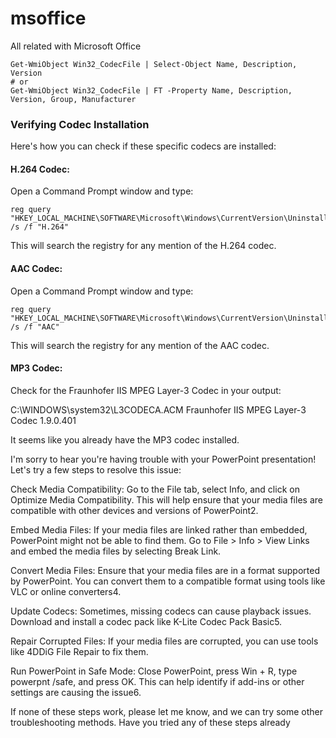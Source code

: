 # msoffice
All related with Microsoft Office


````
Get-WmiObject Win32_CodecFile | Select-Object Name, Description, Version
# or
Get-WmiObject Win32_CodecFile | FT -Property Name, Description, Version, Group, Manufacturer
````

### Verifying Codec Installation

Here's how you can check if these specific codecs are installed:

#### H.264 Codec:

Open a Command Prompt window and type:

````
reg query "HKEY_LOCAL_MACHINE\SOFTWARE\Microsoft\Windows\CurrentVersion\Uninstall" /s /f "H.264"
````
This will search the registry for any mention of the H.264 codec.


#### AAC Codec:

Open a Command Prompt window and type:

````
reg query "HKEY_LOCAL_MACHINE\SOFTWARE\Microsoft\Windows\CurrentVersion\Uninstall" /s /f "AAC"
````
This will search the registry for any mention of the AAC codec.

#### MP3 Codec:

Check for the Fraunhofer IIS MPEG Layer-3 Codec in your output:

C:\WINDOWS\system32\L3CODECA.ACM          Fraunhofer IIS MPEG Layer-3 Codec 1.9.0.401

It seems like you already have the MP3 codec installed.



I'm sorry to hear you're having trouble with your PowerPoint presentation! Let's try a few steps to resolve this issue:

Check Media Compatibility: Go to the File tab, select Info, and click on Optimize Media Compatibility. This will help ensure that your media files are compatible with other devices and versions of PowerPoint2.

Embed Media Files: If your media files are linked rather than embedded, PowerPoint might not be able to find them. Go to File > Info > View Links and embed the media files by selecting Break Link.

Convert Media Files: Ensure that your media files are in a format supported by PowerPoint. You can convert them to a compatible format using tools like VLC or online converters4.

Update Codecs: Sometimes, missing codecs can cause playback issues. Download and install a codec pack like K-Lite Codec Pack Basic5.

Repair Corrupted Files: If your media files are corrupted, you can use tools like 4DDiG File Repair to fix them.

Run PowerPoint in Safe Mode: Close PowerPoint, press Win + R, type powerpnt /safe, and press OK. This can help identify if add-ins or other settings are causing the issue6.

If none of these steps work, please let me know, and we can try some other troubleshooting methods. Have you tried any of these steps already
